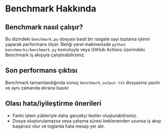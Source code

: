 # Benchmark Hakkında

## Benchmark nasıl çalışır?
Bu dizindeki `benchmark.py` dosyası basit bir rasgele sayı toplama işlemi yaparak performans ölçer. Betiği yerel makinenizde `python benchmarks/benchmark.py` komutuyla veya GitHub Actions üzerindeki Benchmark iş akışıyla çalıştırabilirsiniz.

## Son performans çıktısı
Benchmark tamamlandığında sonuç `benchmark_output.txt` dosyasına yazılır ve aynı zamanda ekrana basılır.

## Olası hata/iyileştirme önerileri
- Farklı işlem yükleriyle daha gerçekçi testler oluşturabilirsiniz.
- Dosya oluşturulamazsa veya çalışma süresi beklenenden uzunsa iş akışı başarısız olur ve loglarda hata mesajı yer alır.
